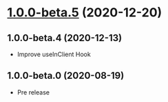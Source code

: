 # [1.0.0-beta.5](https://github.com/gabrielseco/hooks/compare/v1.0.0-beta.4...v1.0.0-beta.5) (2020-12-20)



## 1.0.0-beta.4 (2020-12-13)
- Improve useInClient Hook


## 1.0.0-beta.0 (2020-08-19) 
- Pre release
